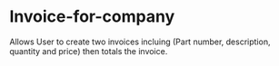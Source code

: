 # Invoice-for-company
Allows User to create two invoices incluing (Part number, description, quantity and price) then totals the invoice.
